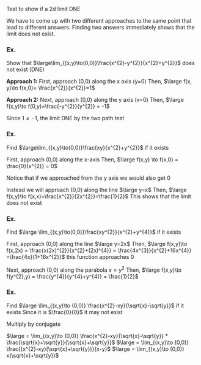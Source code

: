Test to show if a 2d limit DNE

We have to come up with two different approaches to the same point that lead to different answers. Finding two answers immediately shows that the limit does not exist.

### Ex.
Show that $\large\lim_{(x,y)\to(0,0)}\frac{x^{2}-y^{2}}{x^{2}+y^{2}}$ does not exist (DNE)

**Approach 1:**
First, approach (0,0) along the x axis (y=0)
Then, $\large f(x, y)\to f(x,0)= \frac{x^{2}}{x^{2}}=1$

**Approach 2:**
Next, approach (0,0) along the y axis (x=0)
Then, $\large f(x,y)\to f(0,y)=\frac{-y^{2}}{y^{2}} = -1$

Since $1\ne -1$, the limit DNE by the two path test

### Ex.
Find $\large\lim_{(x,y)\to(0,0)}\frac{xy}{x^{2}+y^{2}}$ if it exists

First, approach (0,0) along the x-axis
Then, $\large f(x,y) \to f(x,0) = \frac{0}{x^{2}} = 0$

Notice that if we approached from the y axis we would also get 0

Instead we will approach (0,0) along the line $\large y=x$
Then, $\large f(x,y)\to f(x,x)=\frac{x^{2}}{2x^{2}}=\frac{1}{2}$
This shows that the limit does not exist

### Ex.
Find $\large \lim_{(x,y)\to(0,0)}\frac{xy^{2}}{x^{2}+y^{4}}$ if it exists

First, approach (0,0) along the line $\large y=2x$
Then, $\large f(x,y)\to f(x,2x) = \frac{x(2x)^{2}}{x^{2}+(2x)^{4}} = \frac{4x^{3}}{x^{2}+16x^{4}} =\frac{4x}{1+16x^{2}}$ this function approaches 0

Next, approach (0,0) along the parabola $x=y^{2}$
Then, $\large f(x,y)\to f(y^{2},y) = \frac{y^{4}}{y^{4}+y^{4}} = \frac{1}{2}$

### Ex.
Find $\large \lim_{(x,y)\to (0,0)} \frac{x^{2}-xy}{\sqrt{x}-\sqrt{y}}$ if it exists
Since it is $\frac{0}{0}$ it may not exist

Multiply by conjugate

$\large = \lim_{(x,y)\to (0,0)} \frac{x^{2}-xy}{\sqrt{x}-\sqrt{y}} * \frac{\sqrt{x}+\sqrt{y}}{\sqrt{x}+\sqrt{y}}$
$\large = \lim_{(x,y)\to (0,0)} \frac{(x^{2}-xy)(\sqrt{x}+\sqrt{y})}{x-y}$
$\large = \lim_{(x,y)\to (0,0)} x(\sqrt{x}+\sqrt{y})$
